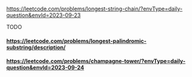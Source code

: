 https://leetcode.com/problems/longest-string-chain/?envType=daily-question&envId=2023-09-23

TODO
#### https://leetcode.com/problems/longest-palindromic-substring/description/
#### https://leetcode.com/problems/champagne-tower/?envType=daily-question&envId=2023-09-24